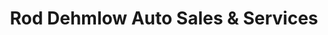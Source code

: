 ---
title: "Rod Dehmlow Auto Sales & Services"
url: /prior-lake/rod-dehmlow-auto-sales-und-services/
shop: Autohaus
---
